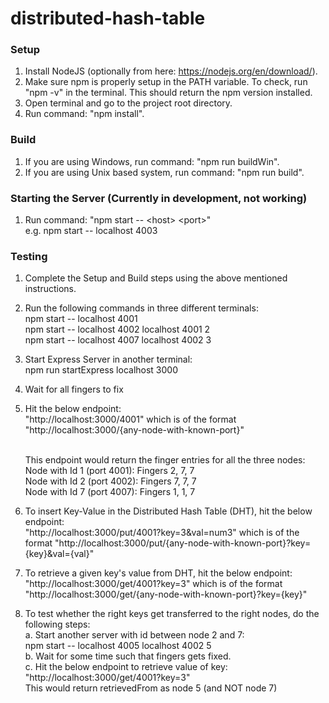 # distributed-hash-table

### Setup
1. Install NodeJS (optionally from here: https://nodejs.org/en/download/).
2. Make sure npm is properly setup in the PATH variable. To check, run "npm -v" in the terminal. This should return the npm version installed.
1. Open terminal and go to the project root directory.
2. Run command: "npm install".

### Build
1. If you are using Windows, run command: "npm run buildWin".
2. If you are using Unix based system, run command: "npm run build".

### Starting the Server (Currently in development, not working)
1. Run command: "npm start -- \<host> \<port>" <br />
    e.g. npm start -- localhost 4003


### Testing
1. Complete the Setup and Build steps using the above mentioned instructions.
2. Run the following commands in three different terminals: <br />
    npm start -- localhost 4001 <br />
    npm start -- localhost 4002 localhost 4001 2 <br />
    npm start -- localhost 4007 localhost 4002 3 <br />
3. Start Express Server in another terminal: <br />
    npm run startExpress localhost 3000
3. Wait for all fingers to fix
4. Hit the below endpoint: <br />
    "http://localhost:3000/4001" which is of the format "http://localhost:3000/{any-node-with-known-port}" <br />  <br />

    This endpoint would return the finger entries for all the three nodes: <br />
    Node with Id 1 (port 4001): Fingers 2, 7, 7 <br /> 
    Node with Id 2 (port 4002): Fingers 7, 7, 7 <br />
    Node with Id 7 (port 4007): Fingers 1, 1, 7 <br />
5. To insert Key-Value in the Distributed Hash Table (DHT), hit the below endpoint: <br/>
    "http://localhost:3000/put/4001?key=3&val=num3" which is of the format "http://localhost:3000/put/{any-node-with-known-port}?key={key}&val={val}" <br />
6. To retrieve a given key's value from DHT, hit the below endpoint: <br/>
    "http://localhost:3000/get/4001?key=3" which is of the format "http://localhost:3000/get/{any-node-with-known-port}?key={key}" <br />
7. To test whether the right keys get transferred to the right nodes, do the following steps: <br/>
    a. Start another server with id between node 2 and 7: <br/>
        npm start -- localhost 4005 localhost 4002 5 <br/>
    b. Wait for some time such that fingers gets fixed. <br/>
    c. Hit the below endpoint to retrieve value of key: <br/>
    "http://localhost:3000/get/4001?key=3" <br/>
    This would return retrievedFrom as node 5 (and NOT node 7) <br/>